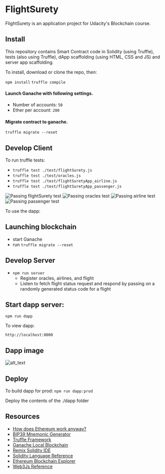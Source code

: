 # FlightSurety

FlightSurety is an application project for Udacity's Blockchain course.

## Install

This repository contains Smart Contract code in Solidity (using Truffle), tests (also using Truffle), dApp scaffolding (using HTML, CSS and JS) and server app scaffolding.

To install, download or clone the repo, then:

`npm install`
`truffle compile`

#### Launch Ganache with following settings.
- Number of accounts: `50`
- Ether per account: `200`

#### Migrate contract to ganache.

`truffle migrate --reset`

## Develop Client

To run truffle tests:

- `truffle test ./test/flightSurety.js`
- `truffle test ./test/oracles.js`
- `truffle test ./test/flightSuretyApp_airline.js`
- `truffle test ./test/flightSuretyApp_passenger.js`

![Passing flightSurety test](./screenshots/pass_flightSurety_test.png)
![Passing oracles test](./screenshots/pass_oracle_test.png)
![Passing airline test](./screenshots/pass_airline_test.png)
![Passing passenger test](./screenshots/pass_passenger_test.png)

To use the dapp:

## Launching blockchain

- start Ganache 
- run `truffle migrate --reset`

## Develop Server
- `npm run server`
    - Register oracles, airlines, and flight
    - Listen to fetch flight status request and respond by passing on a randomly generated status code for a flight

## Start dapp server:

`npm run dapp`

To view dapp:

`http://localhost:8000`

## Dapp image

![alt_text](./screenshots/dappUI.png "UI")

## Deploy

To build dapp for prod:
`npm run dapp:prod`

Deploy the contents of the ./dapp folder


## Resources

* [How does Ethereum work anyway?](https://medium.com/@preethikasireddy/how-does-ethereum-work-anyway-22d1df506369)
* [BIP39 Mnemonic Generator](https://iancoleman.io/bip39/)
* [Truffle Framework](http://truffleframework.com/)
* [Ganache Local Blockchain](http://truffleframework.com/ganache/)
* [Remix Solidity IDE](https://remix.ethereum.org/)
* [Solidity Language Reference](http://solidity.readthedocs.io/en/v0.4.24/)
* [Ethereum Blockchain Explorer](https://etherscan.io/)
* [Web3Js Reference](https://github.com/ethereum/wiki/wiki/JavaScript-API)